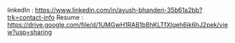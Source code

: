 linkedIn : https://www.linkedin.com/in/ayush-bhanderi-35b61a2bb?trk=contact-info
Resume : https://drive.google.com/file/d/1UMGwH1RAB1b8hKLTfXlqeh6ik6hJ2pek/view?usp=sharing
